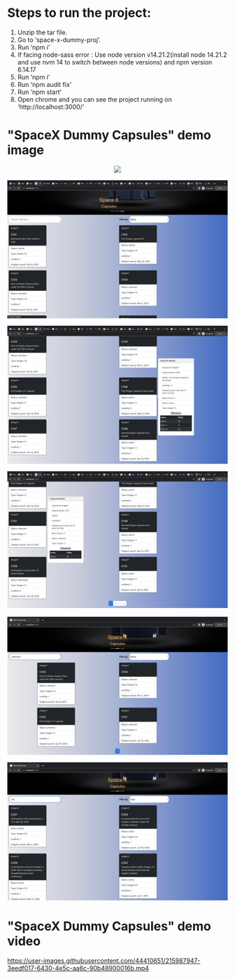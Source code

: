 # Steps to run the project: 

1. Unzip the tar file.
2. Go to  ‘space-x-dummy-proj’.
3. Run ‘npm i’
4. If facing node-sass error : Use node version v14.21.2(install node 14.21.2 and use nvm 14 to switch between node versions) and npm version 6.14.17
5. Run ‘npm i’
6. Run ‘npm audit fix’
7. Run ‘npm start’
8. Open chrome and you can see the project running on ‘http://localhost:3000/’


# "SpaceX Dummy Capsules" demo image

 <p align="center">
    <img src="https://github.com/Arun70/dummy-spacex-capsules/blob/main/public/Screenshot%202023-01-26%20at%2011.24.52%20PM.png">
  </p>

 <p align="center">
    <img src="https://github.com/Arun70/dummy-spacex-capsules/blob/main/public/Screenshot%202023-01-26%20at%2011.25.00%20PM.png">
  </p>

 <p align="center">
    <img src="https://github.com/Arun70/dummy-spacex-capsules/blob/main/public/Screenshot%202023-01-26%20at%2011.25.08%20PM.png">
  </p>

 <p align="center">
    <img src="https://github.com/Arun70/dummy-spacex-capsules/blob/main/public/Screenshot%202023-01-26%20at%2011.25.21%20PM.png">
  </p>

  <p align="center">
    <img src="https://github.com/Arun70/dummy-spacex-capsules/blob/main/public/Screenshot%202023-01-26%20at%2011.25.52%20PM.png">
  </p>

 <p align="center">
    <img src="https://github.com/Arun70/dummy-spacex-capsules/blob/main/public/Screenshot%202023-01-26%20at%2011.26.05%20PM.png">
  </p>
  
 # "SpaceX Dummy Capsules" demo video

https://user-images.githubusercontent.com/44410651/215987947-3eedf017-6430-4e5c-aa6c-90b48900016b.mp4



<!-- # Getting Started with Create React App

This project was bootstrapped with [Create React App](https://github.com/facebook/create-react-app), using the [Redux](https://redux.js.org/) and [Redux Toolkit](https://redux-toolkit.js.org/) TS template.

## Available Scripts

In the project directory, you can run:

### `npm start`

Runs the app in the development mode.\
Open [http://localhost:3000](http://localhost:3000) to view it in the browser.

The page will reload if you make edits.\
You will also see any lint errors in the console.

### `npm test`

Launches the test runner in the interactive watch mode.\
See the section about [running tests](https://facebook.github.io/create-react-app/docs/running-tests) for more information.

### `npm run build`

Builds the app for production to the `build` folder.\
It correctly bundles React in production mode and optimizes the build for the best performance.

The build is minified and the filenames include the hashes.\
Your app is ready to be deployed!

See the section about [deployment](https://facebook.github.io/create-react-app/docs/deployment) for more information.

### `npm run eject`

**Note: this is a one-way operation. Once you `eject`, you can’t go back!**

If you aren’t satisfied with the build tool and configuration choices, you can `eject` at any time. This command will remove the single build dependency from your project.

Instead, it will copy all the configuration files and the transitive dependencies (webpack, Babel, ESLint, etc) right into your project so you have full control over them. All of the commands except `eject` will still work, but they will point to the copied scripts so you can tweak them. At this point you’re on your own.

You don’t have to ever use `eject`. The curated feature set is suitable for small and middle deployments, and you shouldn’t feel obligated to use this feature. However we understand that this tool wouldn’t be useful if you couldn’t customize it when you are ready for it.

## Learn More

You can learn more in the [Create React App documentation](https://facebook.github.io/create-react-app/docs/getting-started).

To learn React, check out the [React documentation](https://reactjs.org/). -->
